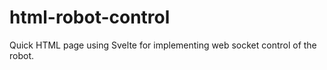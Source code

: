 # html-robot-control
Quick HTML page using Svelte for implementing web socket control of the robot.
